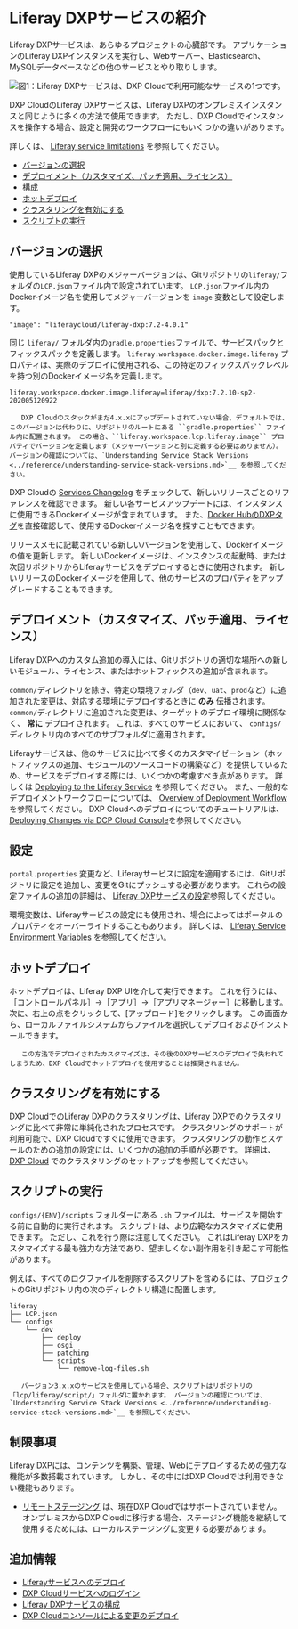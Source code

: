 # Liferay DXPサービスの紹介

Liferay DXPサービスは、あらゆるプロジェクトの心臓部です。 アプリケーションのLiferay DXPインスタンスを実行し、Webサーバー、Elasticsearch、MySQLデータベースなどの他のサービスとやり取りします。

![図1：Liferay DXPサービスは、DXP Cloudで利用可能なサービスの1つです。](./introduction-to-the-liferay-dxp-service/images/01.png)

DXP CloudのLiferay DXPサービスは、Liferay DXPのオンプレミスインスタンスと同じように多くの方法で使用できます。 ただし、DXP Cloudでインスタンスを操作する場合、設定と開発のワークフローにもいくつかの違いがあります。

詳しくは、 [Liferay service limitations](../reference/platform-limitations.md#liferay-service) を参照してください。

* [バージョンの選択](#choosing-a-version)
* [デプロイメント（カスタマイズ、パッチ適用、ライセンス）](#deployment-customization-patching-and-licensing)
* [構成](#configuration)
* [ホットデプロイ](#hot-deploy)
* [クラスタリングを有効にする](#enabling-clustering)
* [スクリプトの実行](#running-scripts)

## バージョンの選択

使用しているLiferay DXPのメジャーバージョンは、Gitリポジトリの`liferay/`フォルダの`LCP.json`ファイル内で設定されています。 `LCP.json`ファイル内のDockerイメージ名を使用してメジャーバージョンを `image` 変数として設定します。

```
"image": "liferaycloud/liferay-dxp:7.2-4.0.1"
```

同じ `liferay/` フォルダ内の`gradle.properties`ファイルで、サービスパックとフィックスパックを定義します。 `liferay.workspace.docker.image.liferay` プロパティは、実際のデプロイに使用される、この特定のフィックスパックレベルを持つ別のDockerイメージ名を定義します。

```properties
liferay.workspace.docker.image.liferay=liferay/dxp:7.2.10-sp2-202005120922
```

```{note}
   DXP Cloudのスタックがまだ4.x.xにアップデートされていない場合、デフォルトでは、このバージョンは代わりに、リポジトリのルートにある ``gradle.properties`` ファイル内に配置されます。 この場合、``liferay.workspace.lcp.liferay.image`` プロパティでバージョンを定義します（メジャーバージョンと別に定義する必要はありません）。 バージョンの確認については、`Understanding Service Stack Versions <../reference/understanding-service-stack-versions.md>`__ を参照してください。
```

DXP Cloudの [Services Changelog](https://help.liferay.com/hc/en-us/sections/360006251311-Services-Changelog) をチェックして、新しいリリースごとのリファレンスを確認できます。 新しい各サービスアップデートには、インスタンスに使用できるDockerイメージが含まれています。 また、[Docker HubのDXPタグ](https://hub.docker.com/r/liferay/dxp/tags?page=1)を直接確認して、使用するDockerイメージ名を探すこともできます。

リリースメモに記載されている新しいバージョンを使用して、Dockerイメージの値を更新します。 新しいDockerイメージは、インスタンスの起動時、または次回リポジトリからLiferayサービスをデプロイするときに使用されます。 新しいリリースのDockerイメージを使用して、他のサービスのプロパティをアップグレードすることもできます。

## デプロイメント（カスタマイズ、パッチ適用、ライセンス）

Liferay DXPへのカスタム追加の導入には、Gitリポジトリの適切な場所への新しいモジュール、ライセンス、またはホットフィックスの追加が含まれます。

`common/`ディレクトリを除き、特定の環境フォルダ（`dev`、`uat`、`prod`など）に追加された変更は、対応する環境にデプロイするときに **のみ** 伝播されます。 `common/`ディレクトリに追加された変更は、ターゲットのデプロイ環境に関係なく、 **常に** デプロイされます。 これは、すべてのサービスにおいて、 `configs/` ディレクトリ内のすべてのサブフォルダに適用されます。

Liferayサービスは、他のサービスに比べて多くのカスタマイゼーション（ホットフィックスの追加、モジュールのソースコードの構築など）を提供しているため、サービスをデプロイする際には、いくつかの考慮すべき点があります。 詳しくは [Deploying to the Liferay Service](./deploying-to-the-liferay-service.md) を参照してください。 また、一般的なデプロイメントワークフローについては、 [Overview of Deployment Workflow](../build-and-deploy/overview-of-the-dxp-cloud-deployment-workflow.md) を参照してください。 DXP Cloudへのデプロイについてのチュートリアルは、 [Deploying Changes via DCP Cloud Console](../build-and-deploy/deploying-changes-via-the-dxp-cloud-console.md)を参照してください。

## 設定

`portal.properties` 変更など、Liferayサービスに設定を適用するには、Gitリポジトリに設定を追加し、変更をGitにプッシュする必要があります。 これらの設定ファイルの追加の詳細は、 [Liferay DXPサービスの設定](./configuring-the-liferay-dxp-service.md)参照してください。

環境変数は、Liferayサービスの設定にも使用され、場合によってはポータルのプロパティをオーバーライドすることもあります。 詳しくは、 [Liferay Service Environment Variables](./liferay-service-environment-variables.md) を参照してください。

## ホットデプロイ

ホットデプロイは、Liferay DXP UIを介して実行できます。 これを行うには、［コントロールパネル］→［アプリ］→［アプリマネージャー］に移動します。 次に、右上の点をクリックして、[アップロード]をクリックします。 この画面から、ローカルファイルシステムからファイルを選択してデプロイおよびインストールできます。

```{note}
   この方法でデプロイされたカスタマイズは、その後のDXPサービスのデプロイで失われてしまうため、DXP Cloudでホットデプロイを使用することは推奨されません。
```

## クラスタリングを有効にする

DXP CloudでのLiferay DXPのクラスタリングは、Liferay DXPでのクラスタリングに比べて非常に単純化されたプロセスです。 クラスタリングのサポートが利用可能で、DXP Cloudですぐに使用できます。 クラスタリングの動作とスケールのための追加の設定には、いくつかの追加の手順が必要です。 詳細は、 [DXP Cloud](./setting-up-clustering-in-dxp-cloud.md) でのクラスタリングのセットアップを参照してください。

## スクリプトの実行

`configs/{ENV}/scripts` フォルダーにある `.sh` ファイルは、サービスを開始する前に自動的に実行されます。 スクリプトは、より広範なカスタマイズに使用できます。 ただし、これを行う際は注意してください。 これはLiferay DXPをカスタマイズする最も強力な方法であり、望ましくない副作用を引き起こす可能性があります。

例えば、すべてのログファイルを削除するスクリプトを含めるには、プロジェクトのGitリポジトリ内の次のディレクトリ構造に配置します。

```
liferay
├── LCP.json
└── configs
    └── dev
        ├── deploy
        ├── osgi
        ├── patching
        └── scripts
            └── remove-log-files.sh
```

```{note}
   バージョン3.x.xのサービスを使用している場合、スクリプトはリポジトリの「lcp/liferay/script/」フォルダに置かれます。 バージョンの確認については、`Understanding Service Stack Versions <../reference/understanding-service-stack-versions.md>`__ を参照してください。
```

## 制限事項

Liferay DXPには、コンテンツを構築、管理、Webにデプロイするための強力な機能が多数搭載されています。 しかし、その中にはDXP Cloudでは利用できない機能もあります。

* [リモートステージング](https://learn.liferay.com/dxp/latest/en/site-building/publishing-tools/staging/configuring-remote-live-staging.html) は、現在DXP Cloudではサポートされていません。 オンプレミスからDXP Cloudに移行する場合、ステージング機能を継続して使用するためには、ローカルステージングに変更する必要があります。

## 追加情報

* [Liferayサービスへのデプロイ](./deploying-to-the-liferay-service.md)
* [DXP Cloudサービスへのログイン](../getting-started/logging-into-your-dxp-cloud-services.md)
* [Liferay DXPサービスの構成](./configuring-the-liferay-dxp-service.md)
* [DXP Cloudコンソールによる変更のデプロイ](../build-and-deploy/deploying-changes-via-the-dxp-cloud-console.md)
